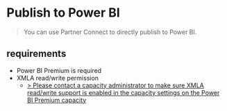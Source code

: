 # Publish to Power BI
> You can use Partner Connect to directly publish to Power BI.

## requirements
- Power BI Premium is required
- XMLA read/write permission
  - [> Please contact a capacity administrator to make sure XMLA read/write support is enabled in the capacity settings on the Power BI Premium capacity](https://github.com/davidkhala/power/blob/main/bi/permission.md) 
  
